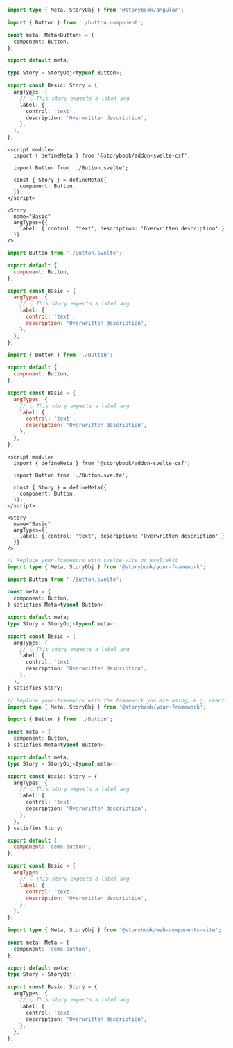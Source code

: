 ```ts filename="Button.stories.ts" renderer="angular" language="ts"
import type { Meta, StoryObj } from '@storybook/angular';

import { Button } from './button.component';

const meta: Meta<Button> = {
  component: Button,
};

export default meta;

type Story = StoryObj<typeof Button>;

export const Basic: Story = {
  argTypes: {
    // 👇 This story expects a label arg
    label: {
      control: 'text',
      description: 'Overwritten description',
    },
  },
};
```

```svelte filename="Button.stories.svelte" renderer="svelte" language="js" tabTitle="Svelte CSF"
<script module>
  import { defineMeta } from '@storybook/addon-svelte-csf';

  import Button from './Button.svelte';

  const { Story } = defineMeta({
    component: Button,
  });
</script>

<Story
  name="Basic"
  argTypes={{
    label: { control: 'text', description: 'Overwritten description' }
  }}
/>
```

```js filename="Button.stories.js" renderer="svelte" language="js" tabTitle="CSF"
import Button from './Button.svelte';

export default {
  component: Button,
};

export const Basic = {
  argTypes: {
    // 👇 This story expects a label arg
    label: {
      control: 'text',
      description: 'Overwritten description',
    },
  },
};
```

```js filename="Button.stories.js|jsx" renderer="common" language="js"
import { Button } from './Button';

export default {
  component: Button,
};

export const Basic = {
  argTypes: {
    // 👇 This story expects a label arg
    label: {
      control: 'text',
      description: 'Overwritten description',
    },
  },
};
```

```svelte filename="Button.stories.svelte" renderer="svelte" language="ts" tabTitle="Svelte CSF"
<script module>
  import { defineMeta } from '@storybook/addon-svelte-csf';

  import Button from './Button.svelte';

  const { Story } = defineMeta({
    component: Button,
  });
</script>

<Story
  name="Basic"
  argTypes={{
    label: { control: 'text', description: 'Overwritten description' }
  }}
/>
```

```ts filename="Button.stories.ts" renderer="svelte" language="ts" tabTitle="CSF"
// Replace your-framework with svelte-vite or sveltekit
import type { Meta, StoryObj } from '@storybook/your-framework';

import Button from './Button.svelte';

const meta = {
  component: Button,
} satisfies Meta<typeof Button>;

export default meta;
type Story = StoryObj<typeof meta>;

export const Basic = {
  argTypes: {
    // 👇 This story expects a label arg
    label: {
      control: 'text',
      description: 'Overwritten description',
    },
  },
} satisfies Story;
```

```ts filename="Button.stories.ts|tsx" renderer="common" language="ts"
// Replace your-framework with the framework you are using, e.g. react-vite, nextjs, vue3-vite, etc.
import type { Meta, StoryObj } from '@storybook/your-framework';

import { Button } from './Button';

const meta = {
  component: Button,
} satisfies Meta<typeof Button>;

export default meta;
type Story = StoryObj<typeof meta>;

export const Basic: Story = {
  argTypes: {
    // 👇 This story expects a label arg
    label: {
      control: 'text',
      description: 'Overwritten description',
    },
  },
} satisfies Story;
```

```js filename="Button.stories.js" renderer="web-components" language="js"
export default {
  component: 'demo-button',
};

export const Basic = {
  argTypes: {
    // 👇 This story expects a label arg
    label: {
      control: 'text',
      description: 'Overwritten description',
    },
  },
};
```

```ts filename="Button.stories.ts" renderer="web-components" language="ts"
import type { Meta, StoryObj } from '@storybook/web-components-vite';

const meta: Meta = {
  component: 'demo-button',
};

export default meta;
type Story = StoryObj;

export const Basic: Story = {
  argTypes: {
    // 👇 This story expects a label arg
    label: {
      control: 'text',
      description: 'Overwritten description',
    },
  },
};
```
